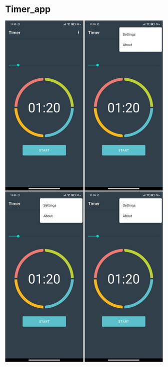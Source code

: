 # Timer_app


<p >
  <img src="https://github.com/weeidl/Timer/blob/master/ImageReadme/Timer_1.jpg" width="250" title="hover text">
  <img src="https://github.com/weeidl/Timer/blob/master/ImageReadme/Timer_2.jpg" width="250" alt="accessibility text">
  <img src="https://github.com/weeidl/Timer/blob/master/ImageReadme/Timer_2.jpg" width="250" alt="accessibility text">
  <img src="https://github.com/weeidl/Timer/blob/master/ImageReadme/Timer_2.jpg" width="250" alt="accessibility text">
</p>

